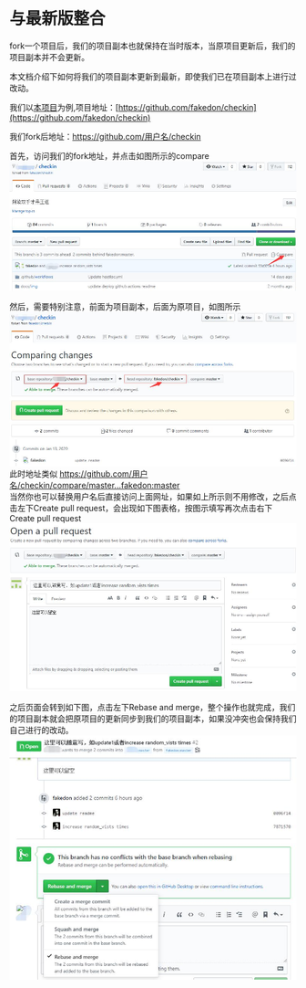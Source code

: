 # 与最新版整合

fork一个项目后，我们的项目副本也就保持在当时版本，当原项目更新后，我们的项目副本并不会更新。  

本文档介绍下如何将我们的项目副本更新到最新，即使我们已在项目副本上进行过改动。  

我们以[本项目](https://github.com/fakedon/checkin)为例,项目地址：[https://github.com/fakedon/checkin](https://github.com/fakedon/checkin)  

我们fork后地址：https://github.com/用户名/checkin

首先，访问我们的fork地址，并点击如图所示的compare
![](/docs/img/fork/click_compare.jpg)  

然后，需要特别注意，前面为项目副本，后面为原项目，如图所示
![](/docs/img/fork/compare_page.jpg)  
此时地址类似 
https://github.com/用户名/checkin/compare/master...fakedon:master  
当然你也可以替换用户名后直接访问上面网址，如果如上所示则不用修改，之后点击左下Create pull request，会出现如下图表格，按图示填写再次点击右下Create pull request  
![](/docs/img/fork/create_pull_request.jpg)  

之后页面会转到如下图，点击左下Rebase and merge，整个操作也就完成，我们的项目副本就会把原项目的更新同步到我们的项目副本，如果没冲突也会保持我们自己进行的改动。
![](/docs/img/fork/rebase_and_merge.jpg)  
